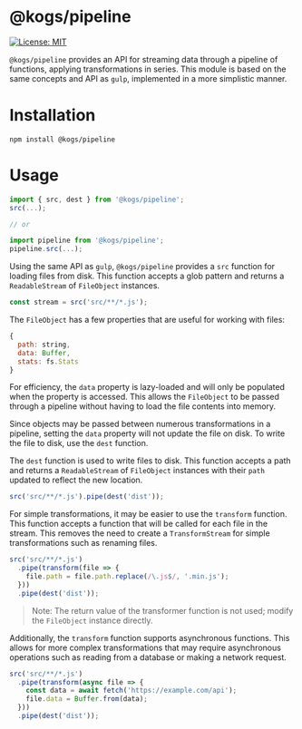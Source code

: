 # @kogs/pipeline
[![License: MIT](https://img.shields.io/github/license/kruithne/kogs?style=flat-square)](https://github.com/Kruithne/kogs/blob/main/LICENSE)

`@kogs/pipeline` provides an API for streaming data through a pipeline of functions, applying transformations in series. This module is based on the same concepts and API as `gulp`, implemented in a more simplistic manner.

# Installation
```
npm install @kogs/pipeline
```

# Usage

```js
import { src, dest } from '@kogs/pipeline';
src(...);

// or

import pipeline from '@kogs/pipeline';
pipeline.src(...);
```

Using the same API as `gulp`, `@kogs/pipeline` provides a `src` function for loading files from disk. This function accepts a glob pattern and returns a `ReadableStream` of `FileObject` instances.

```js
const stream = src('src/**/*.js');
```

The `FileObject` has a few properties that are useful for working with files:

```js
{
  path: string,
  data: Buffer,
  stats: fs.Stats
}
```

For efficiency, the `data` property is lazy-loaded and will only be populated when the property is accessed. This allows the `FileObject` to be passed through a pipeline without having to load the file contents into memory.

Since objects may be passed between numerous transformations in a pipeline, setting the `data` property will not update the file on disk. To write the file to disk, use the `dest` function.

The `dest` function is used to write files to disk. This function accepts a path and returns a `ReadableStream` of `FileObject` instances with their `path` updated to reflect the new location.

```js
src('src/**/*.js').pipe(dest('dist'));
```
For simple transformations, it may be easier to use the `transform` function. This function accepts a function that will be called for each file in the stream. This removes the need to create a `TransformStream` for simple transformations such as renaming files.

```js
src('src/**/*.js')
  .pipe(transform(file => {
	file.path = file.path.replace(/\.js$/, '.min.js');
  }))
  .pipe(dest('dist'));
```
> Note: The return value of the transformer function is not used; modify the `FileObject` instance directly.

Additionally, the `transform` function supports asynchronous functions. This allows for more complex transformations that may require asynchronous operations such as reading from a database or making a network request.

```js
src('src/**/*.js')
  .pipe(transform(async file => {
	const data = await fetch('https://example.com/api');
	file.data = Buffer.from(data);
  }))
  .pipe(dest('dist'));
```